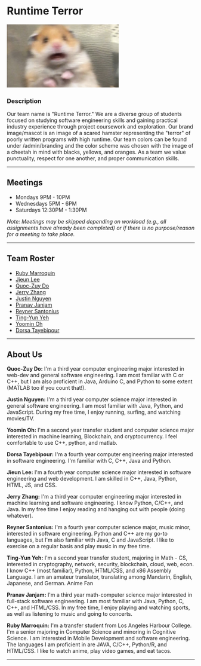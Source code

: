 # Runtime Terror
<img src="branding/mascot.png" alt="mascot" width="300"/>

### Description
Our team name is "Runtime Terror." We are a diverse group of students focused on studying software engineering skills and gaining practical industry experience through project coursework and exploration. Our brand image/mascot is an image of a scared hamster representing the "terror" of poorly written programs with high runtime. Our team colors can be found under /admin/branding and the color scheme was chosen with the image of a cheetah in mind with blacks, yellows, and oranges. As a team we value punctuality, respect for one another, and proper communication skills.

---

## Meetings
- Mondays 9PM - 10PM 
- Wednesdays 5PM - 6PM 
- Saturdays 12:30PM - 1:30PM 

<em>Note: Meetings may be skipped depending on workload (e.g., all assignments have already been completed) or if there is no purpose/reason for a meeting to take place. </em>

---


## Team Roster
- [Ruby Marroquin](https://github.com/rubycmarroquin)
- [Jieun Lee](https://github.com/JinnnyWinnny)
- [Quoc-Zuy Do](https://github.com/QuocVDo)
- [Jerry Zhang](https://github.com/jerryczhang)
- [Justin Nguyen](https://github.com/justnguyen1)
- [Pranav Janjam](https://github.com/pranavjanjam)
- [Reyner Santonius](https://github.com/latteslurp)
- [Ting-Yun Yeh](https://github.com/Lilith-Schreiber)
- [Yoomin Oh](https://github.com/Yoomin99)
- [Dorsa Tayebipour](https://github.com/Dorsa-lucky)

---

## About Us

**Quoc-Zuy Do:** I'm a third year computer engineering major interested in web-dev and general software engineering. I am most familiar with C or C++, but I am also proficient in Java, Arduino C, and Python to some extent (MATLAB too if you count that!).

**Justin Nguyen:** I'm a third year computer science major interested in general software engineering. I am most familiar with Java, Python, and JavaScript. During my free time, I enjoy running, surfing, and watching movies/TV.

**Yoomin Oh:** I'm a second year transfer student and computer science major interested in machine learning, Blockchain, and cryptocurrency. I feel comfortable to use C++, python, and matlab. 

**Dorsa Tayebipour:** I'm a fourth year computer engineering major interested in software engineering. I'm familiar with C, C++, Java and Python. 

**Jieun Lee:** I'm a fourth year computer science major interested in software engineering and web development. I am skilled in C++, Java, Python, HTML, JS, and CSS. 

**Jerry Zhang:** I'm a third year computer engineering major interested in machine learning and software engineering. I know Python, C/C++, and Java. In my free time I enjoy reading and hanging out with people (doing whatever).

**Reyner Santonius:** I'm a fourth year computer science major, music minor, interested in software engineering. Python and C++ are my go-to languages, but I'm also familiar with Java, C and JavaScript. I like to exercise on a regular basis and play music in my free time.

**Ting-Yun Yeh:** I'm a second year transfer student, majoring in Math - CS, interested in cryptography, network, security, blockchain, cloud, web, econ. I know C++ (most familiar), Python, HTML/CSS, and x86 Assembly Language. I am an amateur translator, translating among Mandarin, English, Japanese, and German. Anime Fan

**Pranav Janjam:** I'm a third year math-computer science major interested in full-stack software engineering. I am most familiar with Java, Python, C, C++, and HTML/CSS. In my free time, I enjoy playing and watching sports, as well as listening to music and going to concerts.

**Ruby Marroquin:** I'm a transfer student from Los Angeles Harbour College. I'm a senior majoring in Computer Science and minoring in Cognitive Science. I am interested in Mobile Development and software engineering. The languages I am proficient in are JAVA, C/C++, Python/R, and HTML/CSS. I like to watch anime, play video games, and eat tacos.  

---
